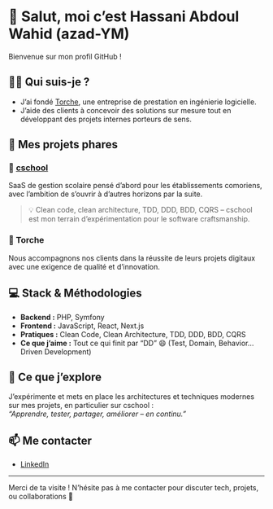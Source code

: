 # 👋 Salut, moi c’est Hassani Abdoul Wahid (azad-YM)

Bienvenue sur mon profil GitHub !

## 🙋‍♂️ Qui suis-je ?

- J’ai fondé [Torche](https://github.com/Torche-km), une entreprise de prestation en ingénierie logicielle.
- J’aide des clients à concevoir des solutions sur mesure tout en développant des projets internes porteurs de sens.

## 🚀 Mes projets phares

### 🏫 [cschool](https://cschool.vercel.app/)
SaaS de gestion scolaire pensé d’abord pour les établissements comoriens, avec l’ambition de s’ouvrir à d’autres horizons par la suite.  
> 💡 Clean code, clean architecture, TDD, DDD, BDD, CQRS – cschool est mon terrain d’expérimentation pour le software craftsmanship.

### 💼 Torche
Nous accompagnons nos clients dans la réussite de leurs projets digitaux avec une exigence de qualité et d’innovation.

## 💻 Stack & Méthodologies

- **Backend :** PHP, Symfony
- **Frontend :** JavaScript, React, Next.js
- **Pratiques :** Clean Code, Clean Architecture, TDD, DDD, BDD, CQRS
- **Ce que j’aime :** Tout ce qui finit par “DD” 😄 (Test, Domain, Behavior… Driven Development)

## 🌱 Ce que j’explore

J’expérimente et mets en place les architectures et techniques modernes sur mes projets, en particulier sur cschool :  
*“Apprendre, tester, partager, améliorer – en continu.”*

## 📫 Me contacter

- [LinkedIn](https://linkedin.com/in/hassani-abdoul-wahid)

---

Merci de ta visite ! N’hésite pas à me contacter pour discuter tech, projets, ou collaborations 🚀
